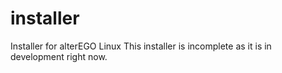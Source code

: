 # installer
Installer for alterEGO Linux
This installer is incomplete as it is in development right now.
